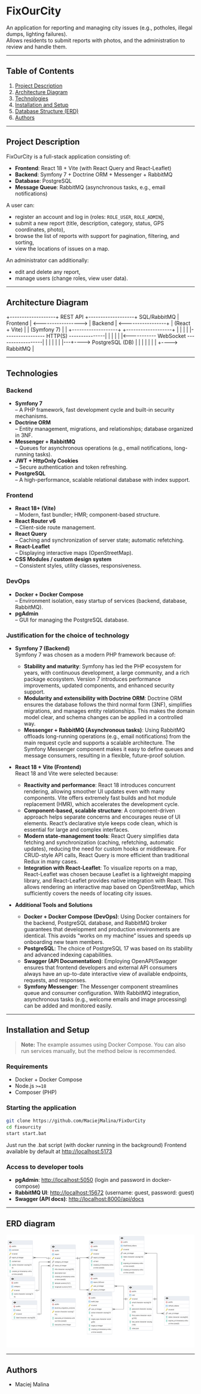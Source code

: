 # FixOurCity

An application for reporting and managing city issues (e.g., potholes, illegal dumps, lighting failures).  
Allows residents to submit reports with photos, and the administration to review and handle them.

---

## Table of Contents

1. [Project Description](#project-description)  
2. [Architecture Diagram](#architecture-diagram)  
3. [Technologies](#technologies)  
4. [Installation and Setup](#installation-and-setup)  
5. [Database Structure (ERD)](#database-structure-erd)  
6. [Authors](#authors)  

---

## Project Description

FixOurCity is a full-stack application consisting of:
- **Frontend**: React 18 + Vite (with React Query and React-Leaflet)  
- **Backend**: Symfony 7 + Doctrine ORM + Messenger + RabbitMQ  
- **Database**: PostgreSQL  
- **Message Queue**: RabbitMQ (asynchronous tasks, e.g., email notifications)

A user can:
- register an account and log in (roles: `ROLE_USER`, `ROLE_ADMIN`),
- submit a new report (title, description, category, status, GPS coordinates, photo),
- browse the list of reports with support for pagination, filtering, and sorting,
- view the locations of issues on a map.

An administrator can additionally:
- edit and delete any report,
- manage users (change roles, view user data).

---

## Architecture Diagram

+-------------------+        REST API       +-------------------+        SQL/RabbitMQ
|    Frontend       |  <----------------->  |     Backend       | <-----------------+
|  (React + Vite)   |                       |   (Symfony 7)     |                   |
+-------------------+                       +-------------------+                   |
        |                                         |                                 |
        |----------------- HTTP(S) ---------------|                                 |
        |                                         |                                 |
        |<----------- WebSocket ------------------|                                 |
        |                                         |                                 |
        |                                         |---+----> PostgreSQL (DB)        |
        |                                         |   |                             |
        |                                         |   +----> RabbitMQ               |

---

## Technologies

### Backend

- **Symfony 7**  
  – A PHP framework, fast development cycle and built-in security mechanisms.  
- **Doctrine ORM**  
  – Entity management, migrations, and relationships; database organized in 3NF.  
- **Messenger + RabbitMQ**  
  – Queues for asynchronous operations (e.g., email notifications, long-running tasks).  
- **JWT + HttpOnly Cookies**  
  – Secure authentication and token refreshing.  
- **PostgreSQL**  
  – A high-performance, scalable relational database with index support.

### Frontend

- **React 18+ (Vite)**  
  – Modern, fast bundler; HMR; component-based structure.  
- **React Router v6**  
  – Client-side route management.  
- **React Query**  
  – Caching and synchronization of server state; automatic refetching.  
- **React-Leaflet**  
  – Displaying interactive maps (OpenStreetMap).  
- **CSS Modules / custom design system**  
  – Consistent styles, utility classes, responsiveness.

### DevOps

- **Docker + Docker Compose**  
  – Environment isolation, easy startup of services (backend, database, RabbitMQ).  
- **pgAdmin**  
  – GUI for managing the PostgreSQL database.

### Justification for the choice of technology

- **Symfony 7 (Backend)**  
  Symfony 7 was chosen as a modern PHP framework because of:  
  - **Stability and maturity**: Symfony has led the PHP ecosystem for years, with continuous development, a large community, and a rich package ecosystem. Version 7 introduces performance improvements, updated components, and enhanced security support.   
  - **Modularity and extensibility with Doctrine ORM**: Doctrine ORM ensures the database follows the third normal form (3NF), simplifies migrations, and manages entity relationships. This makes the domain model clear, and schema changes can be applied in a controlled way.  
  - **Messenger + RabbitMQ (Asynchronous tasks)**: Using RabbitMQ offloads long-running operations (e.g., email notifications) from the main request cycle and supports a scalable architecture. The Symfony Messenger component makes it easy to define queues and message consumers, resulting in a flexible, future-proof solution.

- **React 18 + Vite (Frontend)**  
  React 18 and Vite were selected because:  
  - **Reactivity and performance**: React 18 introduces concurrent rendering, allowing smoother UI updates even with many components. Vite offers extremely fast builds and hot module replacement (HMR), which accelerates the development cycle.  
  - **Component-based, scalable structure**: A component-driven approach helps separate concerns and encourages reuse of UI elements. React’s declarative style keeps code clean, which is essential for large and complex interfaces.  
  - **Modern state-management tools**: React Query simplifies data fetching and synchronization (caching, refetching, automatic updates), reducing the need for custom hooks or middleware. For CRUD-style API calls, React Query is more efficient than traditional Redux in many cases.  
  - **Integration with React-Leaflet**: To visualize reports on a map, React-Leaflet was chosen because Leaflet is a lightweight mapping library, and React-Leaflet provides native integration with React. This allows rendering an interactive map based on OpenStreetMap, which sufficiently covers the needs of locating city issues.  

- **Additional Tools and Solutions**  
  - **Docker + Docker Compose (DevOps)**: Using Docker containers for the backend, PostgreSQL database, and RabbitMQ broker guarantees that development and production environments are identical. This avoids “works on my machine” issues and speeds up onboarding new team members.  
  - **PostgreSQL**: The choice of PostgreSQL 17 was based on its stability and advanced indexing capabilities.   
  - **Swagger (API Documentation)**: Employing OpenAPI/Swagger ensures that frontend developers and external API consumers always have an up-to-date interactive view of available endpoints, requests, and responses.  
  - **Symfony Messenger**: The Messenger component streamlines queue and consumer configuration. With RabbitMQ integration, asynchronous tasks (e.g., welcome emails and image processing) can be added and monitored easily.

---

## Installation and Setup

> **Note:** The example assumes using Docker Compose. You can also run services manually, but the method below is recommended.

### Requirements

- Docker + Docker Compose  
- Node.js `>=18`  
- Composer (PHP)  

### Starting the application

```bash
git clone https://github.com/MaciejMalina/FixOurCity
cd fixourcity
start start.bat
```

Just run the .bat script (with docker running in the background)
Frontend available by default at [http://localhost:5173](http://localhost:5173)

### Access to developer tools

- **pgAdmin**: [http://localhost:5050](http://localhost:5050) (login and password in docker-compose)
- **RabbitMQ UI**: [http://localhost:15672](http://localhost:15672) (username: guest, password: guest)
- **Swagger (API docs)**: [http://localhost:8000/api/docs](http://localhost:8000/api/docs)

---

## ERD diagram

![ERD](ERD.png)

---

## Authors

- Maciej Malina



